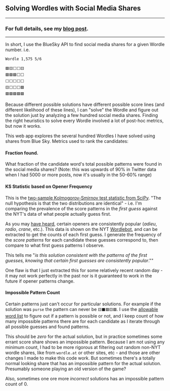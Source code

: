 
## Solving Wordles with Social Media Shares


------
### For full details, see my [blog post](/posts/wordle_bluesky/).
------
In short, I use the BlueSky API to find social media shares for a given Wordle number. i.e.

```
Wordle 1,575 5/6

🟩🟨⬜⬜🟨
🟩🟩🟩⬜⬜
⬜⬜⬜⬜⬜
🟨⬜⬜⬜🟩
🟩🟩🟩🟩🟩
```

Because different possible solutions have different possible score lines (and different likelihood of these lines), I can "solve" the Wordle and figure out the solution just by analyzing a few hundred social media shares. Finding the right heuristics to solve every Wordle involved a lot of post-hoc metrics, but now it works.

This web app explores the several hundred Wordles I have solved using shares from Blue Sky. Metrics used to rank the candidates:

#### **Fraction found.** 

What fraction of the candidate word's total possible patterns were found in the social media shares? (Note: this was upwards of 90% in Twitter data when I had 5000 or more posts, now it's usually in the 50-60% range)

#### **KS Statistic based on Opener Frequency**

This is the [two-sample Kolmogorov-Smirnov test statistic from SciPy](https://docs.scipy.org/doc/scipy-1.11.4/reference/generated/scipy.stats.ks_2samp.html). "The null hypothesis is that the two distributions are identical" - i.e. I'm comparing the prevalence of the score patterns in the *first guess* against the NYT's data of what people actually guess first. 
  
As you may [have heard](https://www.nytimes.com/2022/09/01/crosswords/wordle-starting-words-adieu.html?unlocked_article_code=1.uE8.vhfy.1tUiLm_4i5HY&smid=url-share), certain openers are consistently popular (*adieu*, *radio*, *crane*, etc.). This data is shown on the NYT [Wordlebot](https://www.nytimes.com/interactive/2022/upshot/wordle-bot.html), and can be extracted to get the counts of each first guess. I generate the frequency of the *score patterns* for each candidate these guesses correspond to, then compare to what first guess patterns I observe.

This tells me "*is this solution consistent with the patterns of the first guesses, knowing that certain first guesses are consistently popular*.""

One flaw is that I just extracted this for some relatively recent random day - it may not work perfectly in the past nor is it guaranteed to work in the future if opener patterns change.

#### **Impossible Pattern Count**

Certain patterns just can't occur for particular solutions. For example if the solution was `purse` the pattern can never be `🟨⬛🟩🟨🟩`. I use the [allowable word list](https://gist.github.com/dracos/dd0668f281e685bad51479e5acaadb93) to figure out if a pattern is possible or not, and I keep count of how many impossible patterns there are for each candidate as I iterate through all possible guesses and found patterns.

This should be *zero* for the actual solution, but in practice sometimes some errant score share shows an impossible pattern. Because I am not using any minimum count, I had to be more rigorous at filtering out random non-NYT wordle shares, like from `wordle.at` or other sites, etc - and those are other changes I made to make this code work. But sometimes there's a totally normal looking share that has an impossible pattern for the actual solution. Presumably someone playing an old version of the game?

Also, sometimes one ore more *incorrect* solutions has an impossible pattern count of 0.